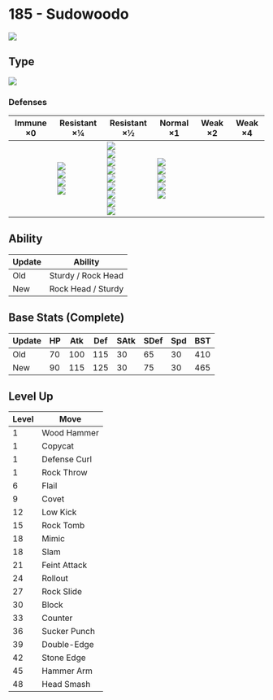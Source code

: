 # 185 - Sudowoodo
![][185]

## Type

![][rock]

### Defenses

Immune ×0 | Resistant ×¼ | Resistant ×½ | Normal ×1 | Weak ×2 | Weak ×4
---       | ---          | ---          | ---       | ---     | ---
| | ![][normal]<br> ![][flying]<br> ![][poison]<br> ![][fire]<br> | ![][rock]<br> ![][bug]<br> ![][ghost]<br> ![][electric]<br> ![][psychic]<br> ![][ice]<br> ![][dragon]<br> ![][dark]<br> ![][fairy]<br> | ![][fighting]<br> ![][ground]<br> ![][steel]<br> ![][water]<br> ![][grass]<br> | | 

## Ability

Update | Ability
---    | ---
Old    | Sturdy / Rock Head
New    | Rock Head / Sturdy

## Base Stats (Complete)

Update | HP | Atk | Def | SAtk | SDef | Spd | BST
---    | ---| --- | --- | ---  | ---  | --- | ---
Old    | 70 |  100 |  115 |  30  |  65  |  30  |  410
New    | 90 |  115 |  125 |  30  |  75  |  30  |  465

## Level Up

Level | Move
---   | ---
  1   | Wood Hammer
  1   | Copycat
  1   | Defense Curl
  1   | Rock Throw
  6   | Flail
  9   | Covet
 12   | Low Kick
 15   | Rock Tomb
 18   | Mimic
 18   | Slam
 21   | Feint Attack
 24   | Rollout
 27   | Rock Slide
 30   | Block
 33   | Counter
 36   | Sucker Punch
 39   | Double-Edge
 42   | Stone Edge
 45   | Hammer Arm
 48   | Head Smash

[185]: ../img/pokemon/185.png
[normal]: ../img/types/normal.png
[fire]: ../img/types/fire.png
[fighting]: ../img/types/fighting.png
[water]: ../img/types/water.png
[flying]: ../img/types/flying.png
[grass]: ../img/types/grass.png
[poison]: ../img/types/poison.png
[electric]: ../img/types/electric.png
[ground]: ../img/types/ground.png
[psychic]: ../img/types/psychic.png
[rock]: ../img/types/rock.png
[ice]: ../img/types/ice.png
[bug]: ../img/types/bug.png
[dragon]: ../img/types/dragon.png
[ghost]: ../img/types/ghost.png
[dark]: ../img/types/dark.png
[steel]: ../img/types/steel.png
[fairy]: ../img/types/fairy.png
